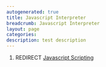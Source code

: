 ```yaml
---
autogenerated: true
title: Javascript Interpreter
breadcrumb: Javascript Interpreter
layout: page
categories: 
description: test description
---
```


1.  REDIRECT [Javascript Scripting](Javascript_Scripting)
